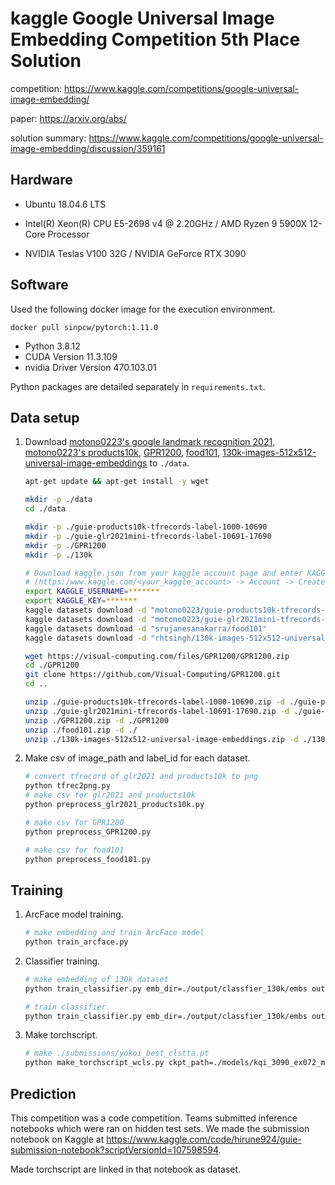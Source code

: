 # kaggle Google Universal Image Embedding Competition 5th Place Solution

competition: https://www.kaggle.com/competitions/google-universal-image-embedding/

paper: https://arxiv.org/abs/

solution summary: https://www.kaggle.com/competitions/google-universal-image-embedding/discussion/359161

## Hardware

- Ubuntu 18.04.6 LTS

- Intel(R) Xeon(R) CPU E5-2698 v4 @ 2.20GHz / AMD Ryzen 9 5900X 12-Core Processor

- NVIDIA Teslas V100 32G / NVIDIA GeForce RTX 3090


## Software

Used the following docker image for the execution environment.

`docker pull sinpcw/pytorch:1.11.0`

- Python 3.8.12
- CUDA Version 11.3.109
- nvidia Driver Version 470.103.01

Python packages are detailed separately in `requirements.txt`.

## Data setup

1. Download [motono0223's google landmark recognition 2021](https://www.kaggle.com/datasets/motono0223/guie-glr2021mini-tfrecords-label-10691-17690), [motono0223's products10k](https://www.kaggle.com/datasets/motono0223/guie-products10k-tfrecords-label-1000-10690), [GPR1200](https://github.com/Visual-Computing/GPR1200), [food101](https://www.kaggle.com/datasets/srujanesanakarra/food101), [130k-images-512x512-universal-image-embeddings](https://www.kaggle.com/datasets/rhtsingh/130k-images-512x512-universal-image-embeddings) to ```./data```.

   ```bash
   apt-get update && apt-get install -y wget
   
   mkdir -p ./data
   cd ./data
   
   mkdir -p ./guie-products10k-tfrecords-label-1000-10690
   mkdir -p ./guie-glr2021mini-tfrecords-label-10691-17690
   mkdir -p ./GPR1200
   mkdir -p ./130k
   
   # Download kaggle.json from your kaggle account page and enter KAGGLE_USERNAME and KAGGLE_KEY of kaggle.json.
   # (https:/www.kaggle.com/<your_kaggle_account> -> Account -> Create New API Token -> kaggle.json)
   export KAGGLE_USERNAME=*******
   export KAGGLE_KEY=*******
   kaggle datasets download -d "motono0223/guie-products10k-tfrecords-label-1000-10690"
   kaggle datasets download -d "motono0223/guie-glr2021mini-tfrecords-label-10691-17690"
   kaggle datasets download -d "srujanesanakarra/food101"
   kaggle datasets download -d "rhtsingh/130k-images-512x512-universal-image-embeddings"
   
   wget https://visual-computing.com/files/GPR1200/GPR1200.zip
   cd ./GPR1200
   git clone https://github.com/Visual-Computing/GPR1200.git
   cd ..
   
   unzip ./guie-products10k-tfrecords-label-1000-10690.zip -d ./guie-products10k-tfrecords-label-1000-10690
   unzip ./guie-glr2021mini-tfrecords-label-10691-17690.zip -d ./guie-glr2021mini-tfrecords-label-10691-17690
   unzip ./GPR1200.zip -d ./GPR1200
   unzip ./food101.zip -d ./
   unzip ./130k-images-512x512-universal-image-embeddings.zip -d ./130k
   ```

2. Make csv of image_path and label_id for each dataset.

   ```bash
   # convert tfrecord of glr2021 and products10k to png
   python tfrec2png.py
   # make csv for glr2021 and products10k
   python preprocess_glr2021_products10k.py
   
   # make csv for GPR1200
   python preprocess_GPR1200.py
   
   # make csv for food101
   python preprocess_food101.py
   ```
   
## Training
1. ArcFace model training.

   ```bash
   # make embedding and train ArcFace model
   python train_arcface.py
   ```

2. Classifier training.

   ```bash
   # make embedding of 130k dataset
   python train_classifier.py emb_dir=./output/classfier_130k/embs output_dir=./output/classfier_130k epoch=100 batch_size=512 mkemb=true
   
   # train classifier
   python train_classifier.py emb_dir=./output/classfier_130k/embs output_dir=./output/classfier_130k epoch=100 batch_size=512 mkemb=false
   ```

3. Make torchscript.

   ```bash
   # make ./submissions/yokoi_best_clstta.pt
   python make_torchscript_wcls.py ckpt_path=./models/kqi_3090_ex072_multiinput_emb_arcface_sam_gpGf_ViT-H_fold0_seed0_ep650_bestlb.pth ckpt_cls_path=./models/cls-last.ckpt pt_path=./submissions/yokoi_best_clstta.pt
   ```

## Prediction

This competition was a code competition. Teams submitted inference notebooks which were ran on hidden test sets. We made the submission notebook on Kaggle at https://www.kaggle.com/code/hirune924/guie-submission-notebook?scriptVersionId=107598594.

Made torchscript are linked in that notebook as dataset.

